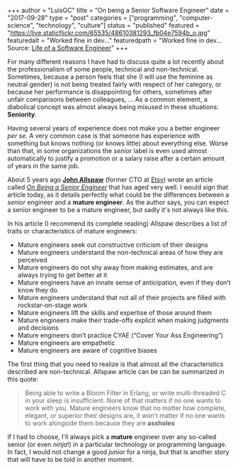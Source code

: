 +++
author = "LuisGC"
title = "On being a Senior Software Engineer"
date = "2017-09-28"
type = "post"
categories = ["programming", "computer-science", "technology", "culture"]
status = "published"
featured = "https://live.staticflickr.com/65535/48610381293_fb04e7594b_o.jpg"
featuredalt = "Worked fine in dev..."
featuredpath = "Worked fine in dev...<br /> Source: <a href='http://lifeofasoftwareengineer.tumblr.com/post/80772102455/an-oldie-but-a-goodie'>Life of a Software Engineer</a>"
+++

For many different reasons I have had to discuss quite a lot recently about the professionalism of some people, technical and non-technical. Sometimes, because a person feels that she (I will use the feminine as neutral gender) is not being treated fairly with respect of her category, or because her performance is disappointing for others, sometimes after unfair comparisons between colleagues, ... As a common element, a diabolical concept was almost always being misused in these situations: **Seniority**.

Having several years of experience does not make you a better engineer _per se_. A very common case is that someone has experience with something but knows nothing (or knows little) about everything else. Worse than that, in some organizations the _senior_ label is even used almost automatically to justify a promotion or a salary raise after a certain amount of years in the same job.

About 5 years ago [**John Allspaw**](https://www.kitchensoap.com/about-me/) (former CTO at [Etsy](http://etsy.com/)) wrote an article called [_On Being a Senior Engineer_](http://www.kitchensoap.com/2012/10/25/on-being-a-senior-engineer/) that has aged very well. I would sign that article today, as it details perfectly what could be the differences between a _senior_ engineer and a **mature engineer**. As the author says, you can expect a senior engineer to be a mature engineer, but sadly it's not always like this.

In his article (I recommend its complete reading) Allspaw describes a list of traits or characteristics of mature engineers:

* Mature engineers seek out constructive criticism of their designs
* Mature engineers understand the non-technical areas of how they are perceived
* Mature engineers do not shy away from making estimates, and are always trying to get better at it
* Mature engineers have an innate sense of anticipation, even if they don’t know they do
* Mature engineers understand that not all of their projects are filled with rockstar-on-stage work
* Mature engineers lift the skills and expertise of those around them
* Mature engineers make their trade-offs explicit when making judgments and decisions
* Mature engineers don’t practice CYAE (“Cover Your Ass Engineering”)
* Mature engineers are empathetic
* Mature engineers are aware of cognitive biases

The first thing that you need to realize is that almost all the characteristics described are non-technical. Allspaw article can be can be summarized in this quote:

<blockquote>Being able to write a Bloom Filter in Erlang, or write multi-threaded C in your sleep is insufficient. None of that matters if no one wants to work with you. Mature engineers know that no matter how complete, elegant, or superior their designs are, it won’t matter if no one wants to work alongside them because they are <b>assholes</b></blockquote>


If I had to choose, I'll always pick a **mature** engineer over any so-called senior (or even _ninja_!) in a particular technology or programming language. In fact, I would not change a good _junior_ for a ninja, but that is another story that will have to be told in another moment.
